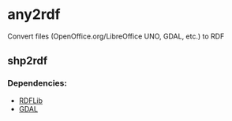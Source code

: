 any2rdf
=======

Convert files (OpenOffice.org/LibreOffice UNO, GDAL, etc.) to RDF

shp2rdf
-------

### Dependencies:

* [RDFLib](https://pypi.python.org/pypi/rdflib)
* [GDAL](https://pypi.python.org/pypi/GDAL/)
